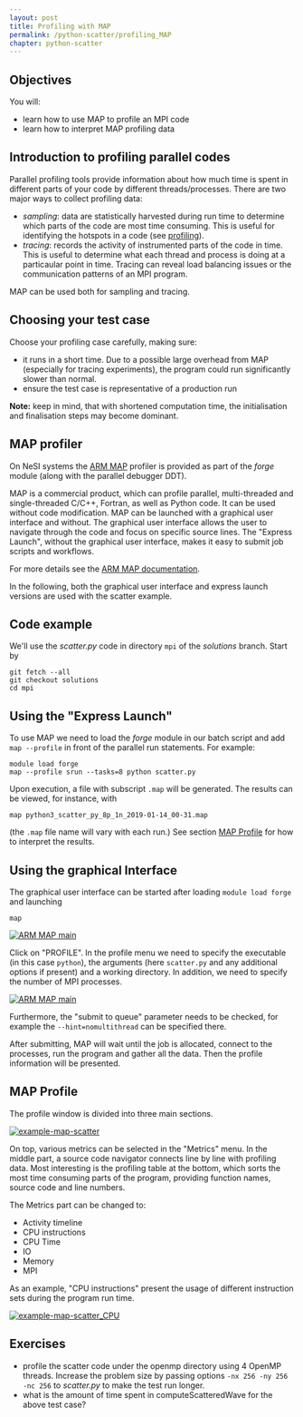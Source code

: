 ```yaml
---
layout: post
title: Profiling with MAP
permalink: /python-scatter/profiling_MAP
chapter: python-scatter
---
```


## Objectives

You will:

* learn how to use MAP to profile an MPI code
* learn how to interpret MAP profiling data

## Introduction to profiling parallel codes

Parallel profiling tools provide information about how much time is spent in different parts of your code by different threads/processes.
There are two major ways to collect profiling data: 
 * *sampling*: data are statistically harvested during run time to determine which parts of the code are most time consuming. This is useful for identifying the hotspots in a code (see [profiling](01-profiling.md)).
 * *tracing*: records the activity of instrumented parts of the code in time. This is useful to determine what each thread and process is doing at a particaular point in time. Tracing can reveal load balancing issues or the communication patterns of an MPI program. 

MAP can be used both for sampling and tracing.

## Choosing your test case

Choose your profiling case carefully, making sure:
* it runs in a short time. Due to a possible large overhead from MAP (especially for tracing experiments), the program could run significantly slower than normal.
* ensure the test case is representative of a production run

**Note:** keep in mind, that with shortened computation time, the initialisation and finalisation steps may become dominant.


## MAP profiler

On NeSI systems the [ARM MAP](https://www.arm.com/products/development-tools/server-and-hpc/forge/map) profiler is provided as part of the *forge* module (along with the parallel debugger DDT).

MAP is a commercial product, which can profile parallel, multi-threaded and single-threaded C/C++, Fortran, as well as Python code. It can be used without code modification.
MAP can be launched with a graphical user interface and without. The graphical user interface allows the user to navigate through the code and focus on specific source lines. The "Express Launch", without the graphical user interface, makes it easy to submit job scripts and workflows.

For more details see the [ARM MAP documentation](https://developer.arm.com/docs/101136/latest/map).

In the following, both the graphical user interface and express launch versions are used with the scatter example.

## Code example

We'll use the *scatter.py* code in directory `mpi` of the *solutions* branch. Start by

```
git fetch --all
git checkout solutions
cd mpi
```

## Using the "Express Launch"

To use MAP we need to load the *forge* module in our batch script and add `map --profile` in front of the parallel run statements. For example:
```
module load forge
map --profile srun --tasks=8 python scatter.py
```
Upon execution, a file with subscript `.map` will be generated. The results can be viewed, for instance, with
```
map python3_scatter_py_8p_1n_2019-01-14_00-31.map
```
(the `.map` file name will vary with each run.) See section [MAP Profile](#map-profile) for how to interpret the results.

## Using the graphical Interface

The graphical user interface can be started after loading `module load forge` and launching
```
map
```

[![ARM MAP main](images/ARM_MAP_main.png)](images/ARM_MAP_main.png)

Click on "PROFILE". In the profile menu we need to specify the executable (in this case `python`), the arguments (here `scatter.py` and any additional options if present) and a working directory. In addition, we need to specify the number of MPI processes.

[![ARM MAP main](images/ARM_MAP_run.png)](images/ARM_MAP_run.png)

Furthermore, the "submit to queue" parameter needs to be checked, for example the `--hint=nomultithread` can be specified there.

After submitting, MAP will wait until the job is allocated, connect to the processes, run the program and gather all the data. Then the profile information will be presented.

## MAP Profile

The profile window is divided into three main sections.

[![example-map-scatter](images/ARM_MAP_scatter_mpi.png)](images/ARM_MAP_scatter_mpi.png)

On top, various metrics can be selected in the "Metrics" menu.
In the middle part, a source code navigator connects line by line with profiling data.
Most interesting is the profiling table at the bottom, which sorts the most time consuming parts of the program, providing
function names, source code and line numbers.

The Metrics part can be changed to:
* Activity timeline
* CPU instructions
* CPU Time
* IO
* Memory
* MPI

As an example, "CPU instructions" present the usage of different instruction sets during the program run time.

[![example-map-scatter_CPU](images/ARM_MAP_scatter_mpi_CPU.png)](images/ARM_MAP_scatter_mpi_CPU.png)

## Exercises

 * profile the scatter code under the openmp directory using 4 OpenMP threads. Increase the problem size by passing options `-nx 256 -ny 256 -nc 256` to *scatter.py* to make the test run longer.
 * what is the amount of time spent in computeScatteredWave for the above test case?
